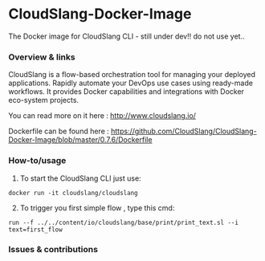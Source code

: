 # CloudSlang-Docker-Image
The Docker image for CloudSlang CLI - still under dev!! do not use yet..

### Overview & links

CloudSlang is a flow-based orchestration tool for managing your deployed applications. 
Rapidly automate your DevOps use cases using ready-made workflows.
It provides Docker capabilities and integrations with Docker eco-system projects.

You can read more on it here : http://www.cloudslang.io/

Dockerfile can be found here : https://github.com/CloudSlang/CloudSlang-Docker-Image/blob/master/0.7.6/Dockerfile

### How-to/usage

1. To start the CloudSlang CLI just use:

  ```docker run -it cloudslang/cloudslang```

2. To trigger you first simple flow , type this cmd:

  ``` run --f ../../content/io/cloudslang/base/print/print_text.sl --i text=first_flow ```
 
### Issues & contributions
